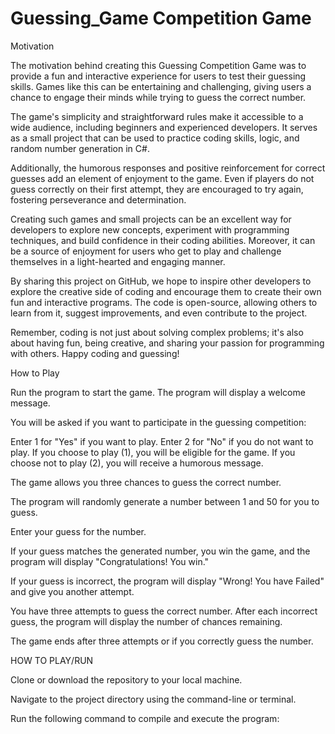 # Guessing_Game Competition Game

Motivation

The motivation behind creating this Guessing Competition Game was to provide a fun and interactive experience for users to test their guessing skills. Games like this can be entertaining and challenging, giving users a chance to engage their minds while trying to guess the correct number.

The game's simplicity and straightforward rules make it accessible to a wide audience, including beginners and experienced developers. It serves as a small project that can be used to practice coding skills, logic, and random number generation in C#.

Additionally, the humorous responses and positive reinforcement for correct guesses add an element of enjoyment to the game. Even if players do not guess correctly on their first attempt, they are encouraged to try again, fostering perseverance and determination.

Creating such games and small projects can be an excellent way for developers to explore new concepts, experiment with programming techniques, and build confidence in their coding abilities. Moreover, it can be a source of enjoyment for users who get to play and challenge themselves in a light-hearted and engaging manner.

By sharing this project on GitHub, we hope to inspire other developers to explore the creative side of coding and encourage them to create their own fun and interactive programs. The code is open-source, allowing others to learn from it, suggest improvements, and even contribute to the project.

Remember, coding is not just about solving complex problems; it's also about having fun, being creative, and sharing your passion for programming with others. Happy coding and guessing!

How to Play


Run the program to start the game. The program will display a welcome message.

You will be asked if you want to participate in the guessing competition:

Enter 1 for "Yes" if you want to play.
Enter 2 for "No" if you do not want to play.
If you choose to play (1), you will be eligible for the game. If you choose not to play (2), you will receive a humorous message.

The game allows you three chances to guess the correct number.

The program will randomly generate a number between 1 and 50 for you to guess.

Enter your guess for the number.

If your guess matches the generated number, you win the game, and the program will display "Congratulations! You win."

If your guess is incorrect, the program will display "Wrong! You have Failed" and give you another attempt.

You have three attempts to guess the correct number. After each incorrect guess, the program will display the number of chances remaining.

The game ends after three attempts or if you correctly guess the number.


HOW TO PLAY/RUN

Clone or download the repository to your local machine.

Navigate to the project directory using the command-line or terminal.

Run the following command to compile and execute the program:
